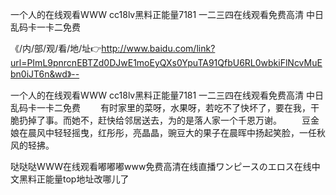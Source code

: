 一个人的在线观看WWW
cc18lv黑料正能量7181
一二三四在线观看免费高清
中日乱码卡一卡二免费


《/内/部/观/看/地/址👉http://www.baidu.com/link?url=PImL9pnrcnEBTZd0DJwE1moEyQXs0YpuTA91QfbU6RL0wbkiFlNcvMuEbn0iJT6n&wd》--

一个人的在线观看WWW
cc18lv黑料正能量7181
一二三四在线观看免费高清
中日乱码卡一卡二免费
　　有时家里的菜呀，水果呀，若吃不了快坏了，要在我，干脆扔掉了事。而她不，赶快给邻居送去，为的是落人家一个千恩万谢。
　　豆金娘在晨风中轻轻摇曳，红彤彤，亮晶晶，豌豆大的果子在晨晖中扬起笑脸，一任秋风的轻拂。





哒哒哒WWW在线观看嘟嘟嘟www免费高清在线直播ワンピースのエロス在线中文黑料正能量top地址改哪儿了
